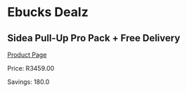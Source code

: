 
# Ebucks Dealz
## Sidea Pull-Up Pro Pack + Free Delivery
[Product Page](https://www.ebucks.com/web/shop/productSelected.do?prodId=1157646307&catId=1173528667)

Price: R3459.00

Savings: 180.0


	